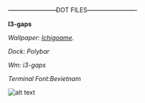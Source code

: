 -̶-̶-̶-̶-̶-̶-̶-̶-̶-̶-̶-̶-̶-̶-̶-̶-̶-̶-̶-̶-̶-̶-̶-̶DOT FILES-̶-̶-̶-̶-̶-̶-̶-̶-̶-̶-̶-̶-̶-̶-̶-̶-̶-̶-̶-̶-̶-̶-̶-̶

**I3-gaps**


*Wallpaper: [Ichigoame](https://gelbooru.com/index.php?page=post&s=view&id=6195212&tags=ichigoame+).*


*Dock: Polybar*


*Wm: i3-gaps*


*Terminal Font:Bevietnam*



![alt text](https://cdn.discordapp.com/attachments/862918880523583498/876800495463829524/ricecomplete.png)







